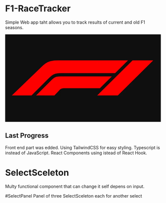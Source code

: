 # F1-RaceTracker
Simple Web app taht allows you to track results of current and old F1 seasons.

![F1-logo](./ReadmePhotos/f1.webp)


## Last Progress
Front end part was edded. Using TailwindCSS for easy styling. Typescript is instead of JavaScript. React Components using istead of React Hook.

# SelectSceleton 
Multy functional component that can change it self depens on input.

#SelectPanel
Panel of three SelectSceleton each for another select 
